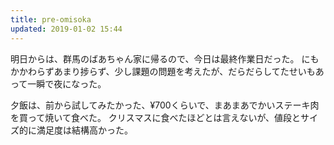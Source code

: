 ```yaml
---
title: pre-omisoka
updated: 2019-01-02 15:44
---
```

明日からは、群馬のばあちゃん家に帰るので、今日は最終作業日だった。
にもかかわらずあまり捗らず、少し課題の問題を考えたが、だらだらしてたせいもあって一瞬で夜になった。


夕飯は、前から試してみたかった、¥700くらいで、まあまあでかいステーキ肉を買って焼いて食べた。
クリスマスに食べたほどとは言えないが、値段とサイズ的に満足度は結構高かった。
